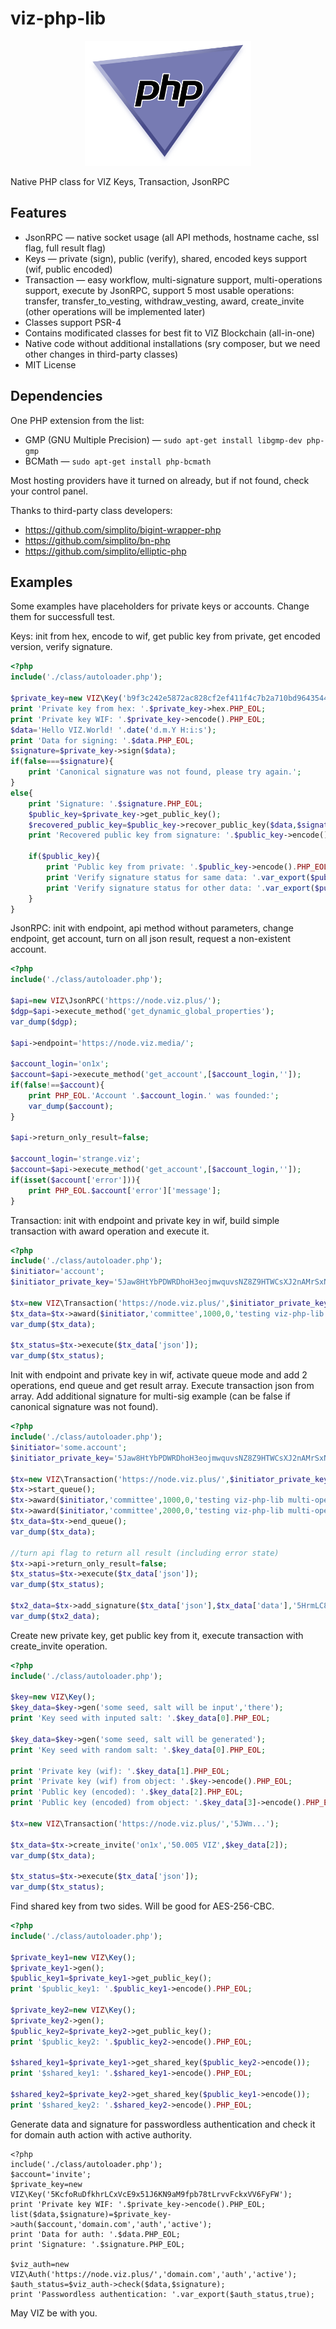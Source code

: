 # viz-php-lib

<p align="center">
<img height="200" src="logo-viz-php-lib.svg" alt="VIZ PHP Library">
</p>

Native PHP class for VIZ Keys, Transaction, JsonRPC

## Features
- JsonRPC — native socket usage (all API methods, hostname cache, ssl flag, full result flag)
- Keys — private (sign), public (verify), shared, encoded keys support (wif, public encoded)
- Transaction — easy workflow, multi-signature support, multi-operations support, execute by JsonRPC, support 5 most usable operations: transfer, transfer_to_vesting, withdraw_vesting, award, create_invite (other operations will be implemented later)
- Classes support PSR-4
- Contains modificated classes for best fit to VIZ Blockchain (all-in-one)
- Native code without additional installations (sry composer, but we need other changes in third-party classes)
- MIT License

## Dependencies

One PHP extension from the list:

- GMP (GNU Multiple Precision) — `sudo apt-get install libgmp-dev php-gmp`
- BCMath — `sudo apt-get install php-bcmath`

Most hosting providers have it turned on already, but if not found, check your control panel.

Thanks to third-party class developers:

- https://github.com/simplito/bigint-wrapper-php
- https://github.com/simplito/bn-php
- https://github.com/simplito/elliptic-php

## Examples

Some examples have placeholders for private keys or accounts. Change them for successfull test.

Keys: init from hex, encode to wif, get public key from private, get encoded version, verify signature.

```php
<?php
include('./class/autoloader.php');

$private_key=new VIZ\Key('b9f3c242e5872ac828cf2ef411f4c7b2a710bd9643544d735cc115ee939b3aae');
print 'Private key from hex: '.$private_key->hex.PHP_EOL;
print 'Private key WIF: '.$private_key->encode().PHP_EOL;
$data='Hello VIZ.World! '.date('d.m.Y H:i:s');
print 'Data for signing: '.$data.PHP_EOL;
$signature=$private_key->sign($data);
if(false===$signature){
	print 'Canonical signature was not found, please try again.';
}
else{
	print 'Signature: '.$signature.PHP_EOL;
	$public_key=$private_key->get_public_key();
	$recovered_public_key=$public_key->recover_public_key($data,$signature);
	print 'Recovered public key from signature: '.$public_key->encode().PHP_EOL;

	if($public_key){
		print 'Public key from private: '.$public_key->encode().PHP_EOL;
		print 'Verify signature status for same data: '.var_export($public_key->verify($data,$signature),true).PHP_EOL;
		print 'Verify signature status for other data: '.var_export($public_key->verify('Bye VIZ.World!',$signature),true).PHP_EOL;
	}
}
```

JsonRPC: init with endpoint, api method without parameters, change endpoint, get account, turn on all json result, request a non-existent account.

```php
<?php
include('./class/autoloader.php');

$api=new VIZ\JsonRPC('https://node.viz.plus/');
$dgp=$api->execute_method('get_dynamic_global_properties');
var_dump($dgp);

$api->endpoint='https://node.viz.media/';

$account_login='on1x';
$account=$api->execute_method('get_account',[$account_login,'']);
if(false!==$account){
	print PHP_EOL.'Account '.$account_login.' was founded:';
	var_dump($account);
}

$api->return_only_result=false;

$account_login='strange.viz';
$account=$api->execute_method('get_account',[$account_login,'']);
if(isset($account['error'])){
	print PHP_EOL.$account['error']['message'];
}
```

Transaction: init with endpoint and private key in wif, build simple transaction with award operation and execute it.

```php
<?php
include('./class/autoloader.php');
$initiator='account';
$initiator_private_key='5Jaw8HtYbPDWRDhoH3eojmwquvsNZ8Z9HTWCsXJ2nAMrSxNPZ4F';

$tx=new VIZ\Transaction('https://node.viz.plus/',$initiator_private_key);
$tx_data=$tx->award($initiator,'committee',1000,0,'testing viz-php-lib award operation');
var_dump($tx_data);

$tx_status=$tx->execute($tx_data['json']);
var_dump($tx_status);
```

Init with endpoint and private key in wif, activate queue mode and add 2 operations, end queue and get result array. Execute transaction json from array. Add additional signature for multi-sig example (can be false if canonical signature was not found).

```php
<?php
include('./class/autoloader.php');
$initiator='some.account';
$initiator_private_key='5Jaw8HtYbPDWRDhoH3eojmwquvsNZ8Z9HTWCsXJ2nAMrSxNPZ4F';

$tx=new VIZ\Transaction('https://node.viz.plus/',$initiator_private_key);
$tx->start_queue();
$tx->award($initiator,'committee',1000,0,'testing viz-php-lib multi-operations');
$tx->award($initiator,'committee',2000,0,'testing viz-php-lib multi-operations 2');
$tx_data=$tx->end_queue();
var_dump($tx_data);

//turn api flag to return all result (including error state)
$tx->api->return_only_result=false;
$tx_status=$tx->execute($tx_data['json']);
var_dump($tx_status);

$tx2_data=$tx->add_signature($tx_data['json'],$tx_data['data'],'5HrmLC83FybxVgJ5jXQN5dUHxXZfHVc27sYpjdnoTviRqppPhPN');
var_dump($tx2_data);
```

Create new private key, get public key from it, execute transaction with create_invite operation.

```php
<?php
include('./class/autoloader.php');

$key=new VIZ\Key();
$key_data=$key->gen('some seed, salt will be input','there');
print 'Key seed with inputed salt: '.$key_data[0].PHP_EOL;

$key_data=$key->gen('some seed, salt will be generated');
print 'Key seed with random salt: '.$key_data[0].PHP_EOL;

print 'Private key (wif): '.$key_data[1].PHP_EOL;
print 'Private key (wif) from object: '.$key->encode().PHP_EOL;
print 'Public key (encoded): '.$key_data[2].PHP_EOL;
print 'Public key (encoded) from object: '.$key_data[3]->encode().PHP_EOL;

$tx=new VIZ\Transaction('https://node.viz.plus/','5JWm...');

$tx_data=$tx->create_invite('on1x','50.005 VIZ',$key_data[2]);
var_dump($tx_data);

$tx_status=$tx->execute($tx_data['json']);
var_dump($tx_status);
```

Find shared key from two sides. Will be good for AES-256-CBC.

```php
<?php
include('./class/autoloader.php');

$private_key1=new VIZ\Key();
$private_key1->gen();
$public_key1=$private_key1->get_public_key();
print '$public_key1: '.$public_key1->encode().PHP_EOL;

$private_key2=new VIZ\Key();
$private_key2->gen();
$public_key2=$private_key2->get_public_key();
print '$public_key2: '.$public_key2->encode().PHP_EOL;

$shared_key1=$private_key1->get_shared_key($public_key2->encode());
print '$shared_key1: '.$shared_key1->encode().PHP_EOL;

$shared_key2=$private_key2->get_shared_key($public_key1->encode());
print '$shared_key2: '.$shared_key2->encode().PHP_EOL;
```

Generate data and signature for passwordless authentication and check it for domain auth action with active authority.

```
<?php
include('./class/autoloader.php');
$account='invite';
$private_key=new VIZ\Key('5KcfoRuDfkhrLCxVcE9x51J6KN9aM9fpb78tLrvvFckxVV6FyFW');
print 'Private key WIF: '.$private_key->encode().PHP_EOL;
list($data,$signature)=$private_key->auth($account,'domain.com','auth','active');
print 'Data for auth: '.$data.PHP_EOL;
print 'Signature: '.$signature.PHP_EOL;

$viz_auth=new VIZ\Auth('https://node.viz.plus/','domain.com','auth','active');
$auth_status=$viz_auth->check($data,$signature);
print 'Passwordless authentication: '.var_export($auth_status,true);
```

May VIZ be with you.